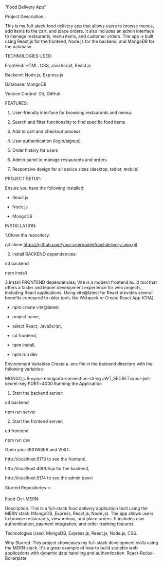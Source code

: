 "Food Delivery App"

 Project Description:

 This is my full-stack food delivery app that allows users to browse menus, add items to the cart, and place orders. It also includes an admin interface to manage restaurants, menu 
 items, and customer orders. The app is built using React.js for the frontend, Node.js for the backend, and MongoDB for the database.

 TECHNOLOGIES USED:

 Frontend: HTML, CSS, JavaScript, React.js

 Backend: Node.js, Express.js

 Database: MongoDB

 Version Control: Git, GitHub

FEATURES:

1. User-friendly interface for browsing restaurants and menus

2. Search and filter functionality to find specific food items

3. Add to cart and checkout process

4. User authentication (login/signup)

5. Order history for users

6. Admin panel to manage restaurants and orders

7. Responsive design for all device sizes (desktop, tablet, mobile)

PROJECT SETUP:

Ensure you have the following installed:

* React.js
 
* Node.js
 
* MongoDB

INSTALLATION:

1.Clone the repository:

git clone https://github.com/your-username/food-delivery-app.git

2. Install BACKEND dependencies:

cd backend

npm install

3.Install FRONTEND dependencies: Vite is a modern frontend build tool that offers a faster and leaner development experience for web projects, including React applications. Using vite@latest for React provides several benefits compared to older tools like Webpack or Create React App (CRA).

* npm create vite@latest,

* project name,

* select React, JavaScript,

* cd frontend,

* npm install,

* npm run dev

Environment Variables
Create a .env file in the backend directory with the following variables:

MONGO_URI=your-mongodb-connection-string
JWT_SECRET=your-jwt-secret-key
PORT=4000
Running the Application

1. Start the backend server:

cd backend

npm run server

2. Start the frontend server:

cd frontend

npm run dev

Open your BROWSER and VISIT:

http://localhost:5173 to see the frontend, 

http://localhost:4000/api for the backend, 

http://localhost:5174 to see the admin panel


   Starred Repositories ⭐️:
   
   Food-Del-MERN:
   
   Description: This is a full-stack food delivery application built using the MERN stack (MongoDB, Express, React.js, Node.js). The app allows users to browse restaurants, view 
   menus, and place orders. It includes user authentication, payment integration, and order tracking features.

   Technologies Used: MongoDB, Express.js, React.js, Node.js, CSS.

   Why Starred: This project showcases my full-stack development skills using the MERN stack. It's a great example of how to build scalable web applications with dynamic data handling 
   and authentication.
   React-Redux-Boilerplate

